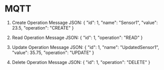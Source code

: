 # MQTT


1. Create Operation
Message JSON:
{
  "id": 1,
  "name": "Sensor1",
  "value": 23.5,
  "operation": "CREATE"
}

2. Read Operation
Message JSON:
{
  "id": 1,
  "operation": "READ"
}

3. Update Operation
Message JSON:
{
  "id": 1,
  "name": "UpdatedSensor1",
  "value": 35.75,
  "operation": "UPDATE"
}

4. Delete Operation
Message JSON:
{
  "id": 1,
  "operation": "DELETE"
}
